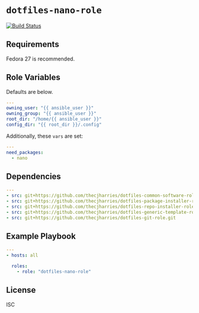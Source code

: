 # `dotfiles-nano-role`

[![Build Status](https://travis-ci.org/thecjharries/dotfiles-nano-role.svg?branch=master)](https://travis-ci.org/thecjharries/dotfiles-nano-role)

## Requirements

Fedora 27 is recommended.

## Role Variables

Defaults are below.

```yml
---
owning_user: "{{ ansible_user }}"
owning_group: "{{ ansible_user }}"
root_dir: "/home/{{ ansible_user }}"
config_dir: "{{ root_dir }}/.config"
```

Additionally, these `vars` are set:

```yml
---
need_packages:
  - nano
```

## Dependencies

```yml
---
- src: git+https://github.com/thecjharries/dotfiles-common-software-role.git
- src: git+https://github.com/thecjharries/dotfiles-package-installer-role.git
- src: git+https://github.com/thecjharries/dotfiles-repo-installer-role.git
- src: git+https://github.com/thecjharries/dotfiles-generic-template-role.git
- src: git+https://github.com/thecjharries/dotfiles-git-role.git
```

## Example Playbook

```yml
---
- hosts: all

  roles:
    - role: "dotfiles-nano-role"
```

## License

ISC
